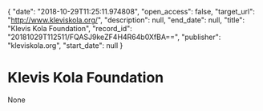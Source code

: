 {
  "date": "2018-10-29T11:25:11.974808", 
  "open_access": false, 
  "target_url": "http://www.kleviskola.org/", 
  "description": null, 
  "end_date": null, 
  "title": "Klevis Kola Foundation", 
  "record_id": "20181029T112511/FQASJ9keZF4H4R64b0XfBA==", 
  "publisher": "kleviskola.org", 
  "start_date": null
}

# Klevis Kola Foundation

None